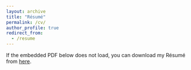 ```yaml
---
layout: archive
title: "Résumé"
permalink: /cv/
author_profile: true
redirect_from:
  - /resume
---
```


<!-- {% include base_path %} -->

If the embedded PDF below does not load, you can download my Résumé from [here](https://drive.google.com/file/d/1HnFmbFf03i2dROonYMBMzD0xJxEdmJI-/view?usp=share_link).

<!-- <embed src="https://github.com/sbhambr1/sbhambr1.github.io/raw/main/files/R%C3%A9sum%C3%A9.pdf"" type="application/pdf" width="800px" height="2100px" /> -->

<!-- TODO: Fix this -->
<!-- <object data="https://github.com/sbhambr1/sbhambr1.github.io/raw/main/files/R%C3%A9sum%C3%A9.pdf" width="1000" height="1000" type='application/pdf'></object> -->

<!-- <iframe class="render-viewer " src="https://github.com/sbhambr1/sbhambr1.github.io/raw/main/files/R%C3%A9sum%C3%A9.pdf" sandbox="allow-scripts allow-same-origin allow-top-navigation" title="File display" name="ea505887-29da-4792-a165-ee8445438a6c"></iframe> -->

<!-- <iframe
    src="https://drive.google.com/file/d/1HnFmbFf03i2dROonYMBMzD0xJxEdmJI-/view?usp=share_link"
    frameBorder="0"
    scrolling="auto"
    height="100%"
    width="100%"
></iframe> -->

<!-- <object data="https://drive.google.com/file/d/1HnFmbFf03i2dROonYMBMzD0xJxEdmJI-/view?usp=share_link" type="application/pdf" width="700px" height="700px">
    <embed src="https://drive.google.com/file/d/1HnFmbFf03i2dROonYMBMzD0xJxEdmJI-/view?usp=share_link">
        <p>This browser does not support PDFs. Please download the PDF to view it: <a href="https://drive.google.com/file/d/1HnFmbFf03i2dROonYMBMzD0xJxEdmJI-/view?usp=share_link">Download PDF</a>.</p>
    </embed>
</object> -->

